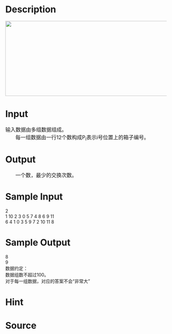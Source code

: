 
# Description

<div class="content"><p><img height="234" alt="" width="649" src="source/bzoj/3334/img/aHR0cHM6Ly9seWRzeS5jb20vSnVkZ2VPbmxpbmUvdXBsb2FkLzIwMTMxMi8xMSgzKS5qcGc=.jpg"/></p></div>

# Input

<div class="content"><div><span style="font-size: medium">输入数据由多组数据组成。</span></div>
<div><span style="font-size: medium">       每一组数据由一行12个数构成P<sub>i</sub>表示i号位置上的箱子编号。</span></div>
<div></div></div>

# Output

<div class="content"><div><span style="font-size: medium">       一个数，最少的交换次数。</span></div>
<div></div></div>

# Sample Input

<div class="content"><span class="sampledata">2<br/>
1 10 2 3 0 5 7 4 8 6 9 11<br/>
6 4 1 0 3 5 9 7 2 10 11 8<br/>
</span></div>

# Sample Output

<div class="content"><span class="sampledata">8<br/>
9<br/>
数据约定：<br/>
数据组数不超过100。<br/>
对于每一组数据，对应的答案不会“非常大”</span></div>

# Hint

<div class="content"><p></p></div>

# Source

<div class="content"><p><a href="problemset.php?search="></a></p></div>

